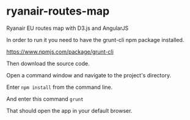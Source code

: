 # ryanair-routes-map
Ryanair EU routes map with D3.js and AngularJS

In order to run it you need to have the grunt-cli npm package installed.

https://www.npmjs.com/package/grunt-cli

Then download the source code.

Open a command window and navigate to the project's directory.

Enter ```npm install``` from the command line.

And enter this command ```grunt```

That should open the app in your default browser.
